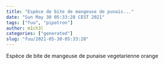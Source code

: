 ```yaml
---
title: "Espèce de bite de mangeuse de punais..."
date: "Sun May 30 05:33:28 CEST 2021"
tags: ["fuu", "pipotron"]
author: m1ch3l
categories: ["generated"]
slug: "fuu/2021-05-30-05:33:28"
---
```


Espèce de bite de mangeuse de punaise vegetarienne orange
